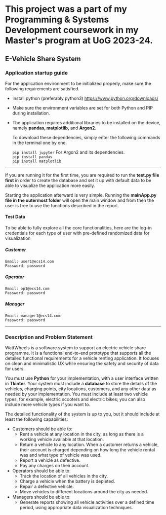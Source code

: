 # This project was a part of my Programming & Systems Development coursework in my Master's program at UoG 2023-24.

## E-Vehicle Share System

### Application startup guide
For the application environment to be initialized properly, make sure the following requirements are satisfied.
 - Install python (preferably python3) https://www.python.org/downloads/
 - Make sure the environment variables are set for both Python and PIP during installation.
- The application requires additional libraries to be installed on the device, namely **pandas, matplotlib,** and **Argon2**.

  To download these dependencies, simply enter the following commands in the terminal one by one.

  ``pip install jupyter`` For Argon2 and its dependencies. <br>
  ``pip install pandas``<br>
  ``pip install matplotlib``<br>

------------


If you are running it for the first time, you are required to run the **test.py file first** in order to create the database and set it up with default data to be able to visualize the application more easily.

Starting the application afterward is very simple. Running the **mainApp.py file in the outermost folder** will open the main window and from then the user is free to use the functions described in the report.

#### Test Data

To be able to fully explore all the core functionalities, here are the log-in credentials for each type of user with pre-defined randomized data for visualization

##### **Customer**

```
Email: user1@ecs14.com
Password: password
```

##### **Operator**
```
Email: op1@ecs14.com
Password: password
```
##### **Manager**
```
Email: manager1@ecs14.com
Password: password
```

------------

### Description and Problem Statement

WattWheels is a software system to support an electric vehicle share programme. It is a functional end-to-end prototype that supports all the detailed functional requirements for a vehicle renting application. It focuses on clean and minimalistic UX while ensuring the safety and security of data for users.

You must use **Python** for your implementation, with a user interface written in **Tkinter**. Your system must include a **database** to store the details of the vehicles, charging points, city locations, customers, and any other data as needed by your implementation. You must include at least two vehicle types, for example, electric scooters and electric bikes; you can also include more vehicle types if you want to.

The detailed functionality of the system is up to you, but it should include at least the following capabilities:

- Customers should be able to:
  - Rent a vehicle at any location in the city, as long as there is a working vehicle available at that location.
  - Return a vehicle to any location. When a customer returns a vehicle, their account is charged depending on how long the vehicle rental was and what type of vehicle was used.
  - Report a vehicle as defective.
  - Pay any charges on their account.
- Operators should be able to:
  - Track the location of all vehicles in the city.
  - Charge a vehicle when the battery is depleted.
  - Repair a defective vehicle.
  - Move vehicles to different locations around the city as needed.
- Managers should be able to:
  - Generate reports showing all vehicle activities over a defined time period, using appropriate data visualization techniques.



